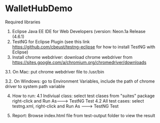 # WalletHubDemo
Required libraries

1. Eclipse Java EE IDE for Web Developers (version: Neon.1a Release (4.6.1)
2. TestNG for Eclipse Plugin (see this link https://github.com/cbeust/testng-eclipse for how to install TestNG with Eclipse)
3. Install chrome webdriver: download chrome webdriver from https://sites.google.com/a/chromium.org/chromedriver/downloads

  3.1. On Mac: put chrome webdriver file to /usr/bin
  
  3.2. On Windows: go to Environment Variables, include the path of chrome driver to system path variable
  
4. How to run:
  4.1 Indiviual class: select test clases from "suites" package right-click and Run As---> TestNG Test
  4.2 All test cases: select testng.xml, right-click and Run As ---> TestNG Test
  
5. Report: Browse index.html file from test-output folder to view the result  
